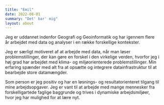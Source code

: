 ```yaml
---
title: "Emil"
date: 2022-08-01
summary: "Det' bar' mig"
layout: about
---
```


Jeg er uddannet indenfor Geografi og Geoinformatik og har igennem flere år arbejdet med data og analyser i en række forskellige kontekster. 

Jeg er særligt motiveret af at arbejde med data, når man løser problemstillinger, der kan gøre en forskel i den virkelige verden, hvorfor jeg i høj grad har arbejdet med klima- og miljøorienterede problemstillinger. Min erfaring spænder med alt fra at opsætte og integrere datainfrastruktur til at bearbejde store datamængder.

Som person er jeg positiv og har en løsnings- og resultatorienteret tilgang til mine arbejdsopgaver. Jeg er vant til at arbejde med mange mennesker fra forskelligartede faglige baggrunde og trives i dynamiske arbejdsmiljøer, hvor jeg har mulighed for at lære nyt. 
